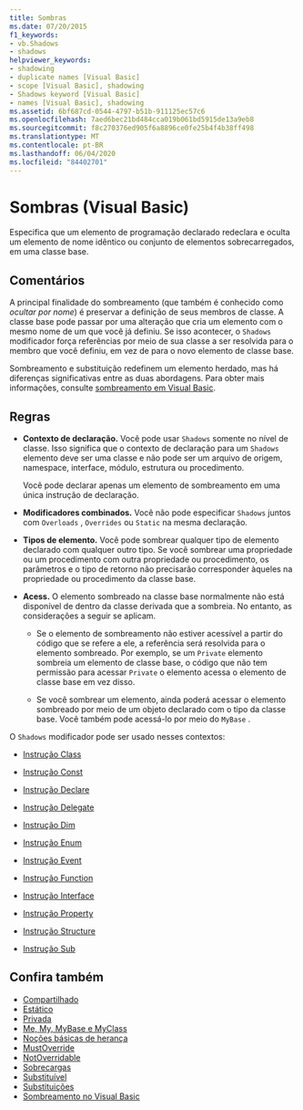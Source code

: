 ```yaml
---
title: Sombras
ms.date: 07/20/2015
f1_keywords:
- vb.Shadows
- shadows
helpviewer_keywords:
- shadowing
- duplicate names [Visual Basic]
- scope [Visual Basic], shadowing
- Shadows keyword [Visual Basic]
- names [Visual Basic], shadowing
ms.assetid: 6bf687cd-0544-4797-b51b-911125ec57c6
ms.openlocfilehash: 7aed6bec21bd484cca019b061bd5915de13a9eb8
ms.sourcegitcommit: f8c270376ed905f6a8896ce0fe25b4f4b38ff498
ms.translationtype: MT
ms.contentlocale: pt-BR
ms.lasthandoff: 06/04/2020
ms.locfileid: "84402701"
---
```

# <a name="shadows-visual-basic"></a>Sombras (Visual Basic)

Especifica que um elemento de programação declarado redeclara e oculta um elemento de nome idêntico ou conjunto de elementos sobrecarregados, em uma classe base.

## <a name="remarks"></a>Comentários

A principal finalidade do sombreamento (que também é conhecido como *ocultar por nome*) é preservar a definição de seus membros de classe. A classe base pode passar por uma alteração que cria um elemento com o mesmo nome de um que você já definiu. Se isso acontecer, o `Shadows` modificador força referências por meio de sua classe a ser resolvida para o membro que você definiu, em vez de para o novo elemento de classe base.

Sombreamento e substituição redefinem um elemento herdado, mas há diferenças significativas entre as duas abordagens. Para obter mais informações, consulte [sombreamento em Visual Basic](../../programming-guide/language-features/declared-elements/shadowing.md).

## <a name="rules"></a>Regras

- **Contexto de declaração.** Você pode usar `Shadows` somente no nível de classe. Isso significa que o contexto de declaração para um `Shadows` elemento deve ser uma classe e não pode ser um arquivo de origem, namespace, interface, módulo, estrutura ou procedimento.

  Você pode declarar apenas um elemento de sombreamento em uma única instrução de declaração.

- **Modificadores combinados.** Você não pode especificar `Shadows` juntos com `Overloads` , `Overrides` ou `Static` na mesma declaração.

- **Tipos de elemento.** Você pode sombrear qualquer tipo de elemento declarado com qualquer outro tipo. Se você sombrear uma propriedade ou um procedimento com outra propriedade ou procedimento, os parâmetros e o tipo de retorno não precisarão corresponder àqueles na propriedade ou procedimento da classe base.

- **Acess.** O elemento sombreado na classe base normalmente não está disponível de dentro da classe derivada que a sombreia. No entanto, as considerações a seguir se aplicam.

  - Se o elemento de sombreamento não estiver acessível a partir do código que se refere a ele, a referência será resolvida para o elemento sombreado. Por exemplo, se um `Private` elemento sombreia um elemento de classe base, o código que não tem permissão para acessar `Private` o elemento acessa o elemento de classe base em vez disso.

  - Se você sombrear um elemento, ainda poderá acessar o elemento sombreado por meio de um objeto declarado com o tipo da classe base. Você também pode acessá-lo por meio do `MyBase` .

O `Shadows` modificador pode ser usado nesses contextos:

- [Instrução Class](../statements/class-statement.md)

- [Instrução Const](../statements/const-statement.md)

- [Instrução Declare](../statements/declare-statement.md)

- [Instrução Delegate](../statements/delegate-statement.md)

- [Instrução Dim](../statements/dim-statement.md)

- [Instrução Enum](../statements/enum-statement.md)

- [Instrução Event](../statements/event-statement.md)

- [Instrução Function](../statements/function-statement.md)

- [Instrução Interface](../statements/interface-statement.md)

- [Instrução Property](../statements/property-statement.md)

- [Instrução Structure](../statements/structure-statement.md)

- [Instrução Sub](../statements/sub-statement.md)

## <a name="see-also"></a>Confira também

- [Compartilhado](shared.md)
- [Estático](static.md)
- [Privada](private.md)
- [Me, My, MyBase e MyClass](../../programming-guide/program-structure/me-my-mybase-and-myclass.md)
- [Noções básicas de herança](../../programming-guide/language-features/objects-and-classes/inheritance-basics.md)
- [MustOverride](mustoverride.md)
- [NotOverridable](notoverridable.md)
- [Sobrecargas](overloads.md)
- [Substituível](overridable.md)
- [Substituições](overrides.md)
- [Sombreamento no Visual Basic](../../programming-guide/language-features/declared-elements/shadowing.md)
